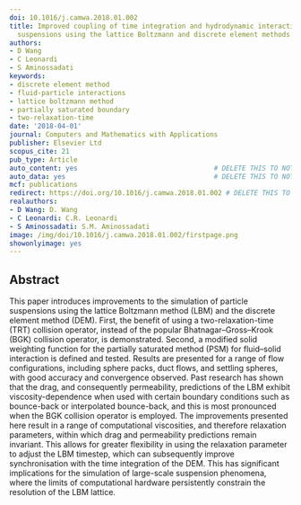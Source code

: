 ```yaml
---
doi: 10.1016/j.camwa.2018.01.002
title: Improved coupling of time integration and hydrodynamic interaction in particle
  suspensions using the lattice Boltzmann and discrete element methods
authors:
- D Wang
- C Leonardi
- S Aminossadati
keywords:
- discrete element method
- fluid-particle interactions
- lattice boltzmann method
- partially saturated boundary
- two-relaxation-time
date: '2018-04-01'
journal: Computers and Mathematics with Applications
publisher: Elsevier Ltd
scopus_cite: 21
pub_type: Article
auto_content: yes                                  # DELETE THIS TO NOT AUTO GENERATE CONTENT
auto_data: yes                                     # DELETE THIS TO NOT AUTO GENERATE METADATA
mcf: publications
redirect: https://doi.org/10.1016/j.camwa.2018.01.002 # DELETE THIS TO NOT REDIRECT
realauthors:
- D Wang: D. Wang
- C Leonardi: C.R. Leonardi
- S Aminossadati: S.M. Aminossadati
image: /img/doi/10.1016/j.camwa.2018.01.002/firstpage.png
showonlyimage: yes
---
```



## Abstract
This paper introduces improvements to the simulation of particle suspensions using the lattice Boltzmann method (LBM) and the discrete element method (DEM). First, the benefit of using a two-relaxation-time (TRT) collision operator, instead of the popular Bhatnagar–Gross–Krook (BGK) collision operator, is demonstrated. Second, a modified solid weighting function for the partially saturated method (PSM) for fluid–solid interaction is defined and tested. Results are presented for a range of flow configurations, including sphere packs, duct flows, and settling spheres, with good accuracy and convergence observed. Past research has shown that the drag, and consequently permeability, predictions of the LBM exhibit viscosity-dependence when used with certain boundary conditions such as bounce-back or interpolated bounce-back, and this is most pronounced when the BGK collision operator is employed. The improvements presented here result in a range of computational viscosities, and therefore relaxation parameters, within which drag and permeability predictions remain invariant. This allows for greater flexibility in using the relaxation parameter to adjust the LBM timestep, which can subsequently improve synchronisation with the time integration of the DEM. This has significant implications for the simulation of large-scale suspension phenomena, where the limits of computational hardware persistently constrain the resolution of the LBM lattice.
